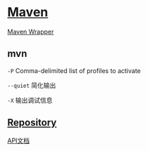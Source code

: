 # [Maven](https://maven.apache.org/)

[Maven Wrapper](https://maven.apache.org/wrapper/)

## mvn

`-P` Comma-delimited list of profiles to activate

`--quiet` 简化输出

`-X` 输出调试信息

## [Repository](https://central.sonatype.com/)

[API文档](https://www.javadoc.io/)
